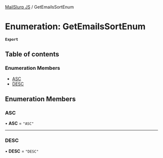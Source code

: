 [MailSlurp JS](../README.md) / GetEmailsSortEnum

# Enumeration: GetEmailsSortEnum

**`Export`**

## Table of contents

### Enumeration Members

- [ASC](GetEmailsSortEnum.md#asc)
- [DESC](GetEmailsSortEnum.md#desc)

## Enumeration Members

### ASC

• **ASC** = ``"ASC"``

___

### DESC

• **DESC** = ``"DESC"``

